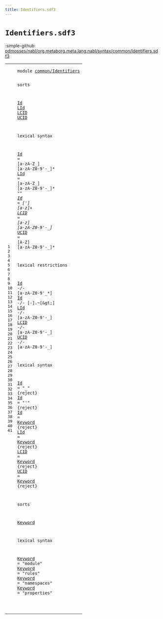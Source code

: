 ```yaml
---
title: Identifiers.sdf3
---
```


# `Identifiers.sdf3`

:simple-github: [pdmosses/nabl/org.metaborg.meta.lang.nabl/syntax/common/Identifiers.sdf3]

[pdmosses/nabl/org.metaborg.meta.lang.nabl/syntax/common/Identifiers.sdf3]: https://github.com/pdmosses/nabl/blob/master/org.metaborg.meta.lang.nabl/syntax/common/Identifiers.sdf3 "The source file on GitHub"

<div class="sdf3"><table class="highlighttable"><tbody><tr><td class="linenos"><div class="linenodiv"><pre><span></span>1
2
3
4
5
6
7
8
9
10
11
12
13
14
15
16
17
18
19
20
21
22
23
24
25
26
27
28
29
30
31
32
33
34
35
36
37
38
39
40
41
</pre></div></td>
<td class="code"><pre><code><span class="keyword">module</span> <a href="../../terms/Vars.sdf3#common/Identifiers_31_49" id="common/Identifiers_7_25" title="Referenced at ../../terms/Vars.sdf3 line 5">common/Identifiers</a>

<span class="keyword">sorts</span>

  <a href="#Id_293_295" id="Id_36_38" title="Referenced at line 18; ../../core/Namespaces.sdf3 line 27; ../../core/Properties.sdf3 line 14; ../../core/Scopes.sdf3 line 11; ../../terms/Vars.sdf3 line 18">Id</a> <a href="#LId_313_316" id="LId_39_42" title="Referenced at line 19; ../../terms/Vars.sdf3 line 19">LId</a> <a href="#LCID_341_345" id="LCID_43_47" title="Referenced at line 20; ../../terms/Signatures.sdf3 line 14">LCID</a> <a href="#UCID_370_374" id="UCID_48_52" title="Referenced at line 21; ../../terms/Signatures.sdf3 line 15">UCID</a>

<span class="keyword">lexical syntax</span>

  <a href="#Id_293_295" id="Id_72_74" title="Referenced at line 18; ../../core/Namespaces.sdf3 line 27; ../../core/Properties.sdf3 line 14; ../../core/Scopes.sdf3 line 11; ../../terms/Vars.sdf3 line 18">Id</a> = [<span class="cons_Regular">a</span>-<span class="cons_Regular">z</span><span class="cons_Regular">A</span>-<span class="cons_Regular">Z</span>\_] [<span class="cons_Regular">a</span>-<span class="cons_Regular">z</span><span class="cons_Regular">A</span>-<span class="cons_Regular">Z</span><span class="cons_Regular">0</span>-<span class="cons_Regular">9</span>\'\-\_]* 
  <a href="#LId_313_316" id="LId_110_113" title="Referenced at line 19; ../../terms/Vars.sdf3 line 19">LId</a> = [<span class="cons_Regular">a</span>-<span class="cons_Regular">z</span><span class="cons_Regular">A</span>-<span class="cons_Regular">Z</span>\_] [<span class="cons_Regular">a</span>-<span class="cons_Regular">z</span><span class="cons_Regular">A</span>-<span class="cons_Regular">Z</span><span class="cons_Regular">0</span>-<span class="cons_Regular">9</span>\'\-\_]* <span class="cons_Lit">"*"</span> 
  <a href="#Id_293_295" id="Id_153_155" title="Referenced at line 18; ../../core/Namespaces.sdf3 line 27; ../../core/Properties.sdf3 line 14; ../../core/Scopes.sdf3 line 11; ../../terms/Vars.sdf3 line 18">Id</a> = [\'] [<span class="cons_Regular">a</span>-<span class="cons_Regular">z</span>]+ 
  <a href="#LCID_341_345" id="LCID_173_177" title="Referenced at line 20; ../../terms/Signatures.sdf3 line 14">LCID</a> = [<span class="cons_Regular">a</span>-<span class="cons_Regular">z</span>] [<span class="cons_Regular">a</span>-<span class="cons_Regular">z</span><span class="cons_Regular">A</span>-<span class="cons_Regular">Z</span><span class="cons_Regular">0</span>-<span class="cons_Regular">9</span>\'\-\_]* 
  <a href="#UCID_370_374" id="UCID_208_212" title="Referenced at line 21; ../../terms/Signatures.sdf3 line 15">UCID</a> = [<span class="cons_Regular">A</span>-<span class="cons_Regular">Z</span>] [<span class="cons_Regular">a</span>-<span class="cons_Regular">z</span><span class="cons_Regular">A</span>-<span class="cons_Regular">Z</span><span class="cons_Regular">0</span>-<span class="cons_Regular">9</span>\'\-\_]* 

<span class="keyword">lexical restrictions</span>

  <a href="#Id_36_38" id="Id_266_268" title="Defined at line 5, 9, 11, 25, 26, 27">Id</a> -/- [<span class="cons_Regular">a</span>-<span class="cons_Regular">z</span><span class="cons_Regular">A</span>-<span class="cons_Regular">Z</span><span class="cons_Regular">0</span>-<span class="cons_Regular">9</span>\'\_\*]
  <a href="#Id_36_38" id="Id_293_295" title="Defined at line 5, 9, 11, 25, 26, 27">Id</a> -/- [\-].~[\&gt;]
  <a href="#LId_39_42" id="LId_313_316" title="Defined at line 5, 10, 28">LId</a> -/- [<span class="cons_Regular">a</span>-<span class="cons_Regular">z</span><span class="cons_Regular">A</span>-<span class="cons_Regular">Z</span><span class="cons_Regular">0</span>-<span class="cons_Regular">9</span>\'\-\_]
  <a href="#LCID_43_47" id="LCID_341_345" title="Defined at line 5, 12, 29">LCID</a> -/- [<span class="cons_Regular">a</span>-<span class="cons_Regular">z</span><span class="cons_Regular">A</span>-<span class="cons_Regular">Z</span><span class="cons_Regular">0</span>-<span class="cons_Regular">9</span>\'\-\_]
  <a href="#UCID_48_52" id="UCID_370_374" title="Defined at line 5, 13, 30">UCID</a> -/- [<span class="cons_Regular">a</span>-<span class="cons_Regular">z</span><span class="cons_Regular">A</span>-<span class="cons_Regular">Z</span><span class="cons_Regular">0</span>-<span class="cons_Regular">9</span>\'\-\_]

<span class="keyword">lexical syntax</span>

  <a href="#Id_293_295" id="Id_416_418" title="Referenced at line 18; ../../core/Namespaces.sdf3 line 27; ../../core/Properties.sdf3 line 14; ../../core/Scopes.sdf3 line 11; ../../terms/Vars.sdf3 line 18">Id</a> = <span class="cons_Lit">"_"</span> {<span class="keyword">reject</span>}
  <a href="#Id_293_295" id="Id_436_438" title="Referenced at line 18; ../../core/Namespaces.sdf3 line 27; ../../core/Properties.sdf3 line 14; ../../core/Scopes.sdf3 line 11; ../../terms/Vars.sdf3 line 18">Id</a> = <span class="cons_Lit">"'"</span> {<span class="keyword">reject</span>}
  <a href="#Id_293_295" id="Id_456_458" title="Referenced at line 18; ../../core/Namespaces.sdf3 line 27; ../../core/Properties.sdf3 line 14; ../../core/Scopes.sdf3 line 11; ../../terms/Vars.sdf3 line 18">Id</a> = <a href="#Keyword_565_572" id="Keyword_461_468" title="Defined at line 34, 38, 39, 40, 41">Keyword</a> {<span class="keyword">reject</span>}
  <a href="#LId_313_316" id="LId_480_483" title="Referenced at line 19; ../../terms/Vars.sdf3 line 19">LId</a> = <a href="#Keyword_565_572" id="Keyword_486_493" title="Defined at line 34, 38, 39, 40, 41">Keyword</a> {<span class="keyword">reject</span>}
  <a href="#LCID_341_345" id="LCID_505_509" title="Referenced at line 20; ../../terms/Signatures.sdf3 line 14">LCID</a> = <a href="#Keyword_565_572" id="Keyword_512_519" title="Defined at line 34, 38, 39, 40, 41">Keyword</a> {<span class="keyword">reject</span>}
  <a href="#UCID_370_374" id="UCID_531_535" title="Referenced at line 21; ../../terms/Signatures.sdf3 line 15">UCID</a> = <a href="#Keyword_565_572" id="Keyword_538_545" title="Defined at line 34, 38, 39, 40, 41">Keyword</a> {<span class="keyword">reject</span>}

<span class="keyword">sorts</span>

  <a href="#Keyword_538_545" id="Keyword_565_572" title="Referenced at line 30">Keyword</a>

<span class="keyword">lexical syntax</span>

  <a href="#Keyword_538_545" id="Keyword_592_599" title="Referenced at line 30">Keyword</a> = <span class="cons_Lit">"module"</span> 
  <a href="#Keyword_538_545" id="Keyword_614_621" title="Referenced at line 30">Keyword</a> = <span class="cons_Lit">"rules"</span> 
  <a href="#Keyword_538_545" id="Keyword_635_642" title="Referenced at line 30">Keyword</a> = <span class="cons_Lit">"namespaces"</span> 
  <a href="#Keyword_538_545" id="Keyword_661_668" title="Referenced at line 30">Keyword</a> = <span class="cons_Lit">"properties"</span> 

</code></pre></td></tr></tbody></table></div>